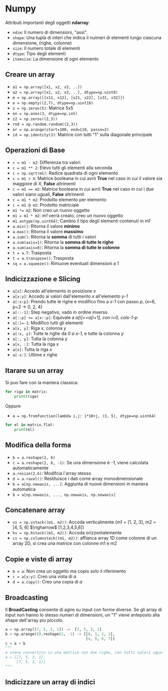 # Numpy 
Attributi importanti degli oggetti **ndarray**:
* ``ndim``: Il numero di dimensioni, "assi".
* ``shape``: Una tupla di interi che indica il nuimeri di elementi lungo ciascuna dimensione, (righe, colonne)
* ``size``: Il numero totale di elementi
* ``dtype``: Tipo degli elementi
* ``itemsize``: La dimensione di ogni elemento
## Creare un array
* ``a1 = np.array([x1, x2, x3, ..])``
* ``a2 = np.array([x1, x2, x3, ..], dtype=np.uint8)``
* ``m = np.array([[x11, x12], [x21, x22], [x31, x32]])``
* ``e = np.empty((2,7), dtype=np.uint16)``
* ``z = np.zeros(5)``: Matrice 5x5
* ``on = np.ones(3, dtype=np.int)``
* ``z2 = np.zeros((2,3))``
* ``rnd = np.random.random((2,3))``
* ``ar = np.arange(start=100, end=110, passo=2)``
* ``id = np.identity(3)``: Matrice con tutti "1" sulla diagonale principale
## Operazioni di Base
* ``c = m1 - m2``: Differenza tra valori
* ``c = m1 ** 2``: Elevo tutti gli elementi alla seconda
* ``c = np.sqrt(m1)``: Radice quadrata di ogni elemento
* ``c = m1 > X``: Matrice booleana in cui avrò **True** nel caso in cui il valore sia maggiore di X, **False** altrimenti
* ``c = m1 == m2``: Matrice booleana in cui avrò **True** nel caso in cui i due valori siano uguali, **False** altrimenti
* ``c = m1 * m2``: Prodotto elemento per elemento
* ``c = m1 @ m2``: Prodotto matriciale
* ``m1 *= m2``: Non creo un nuovo oggetto
* ``m1 = m1 * m2``: *m1* verrà creato, creo un nuovo oggetto
* ``m1.astype(np.uint64)``: Cambio il tipo degli elementi contenuti in *m1*
* ``a.min()``: Ritorna il valore **minimo**
* ``a.max()``: Ritorna il valore **massimo**
* ``a.sum()``: Ritorna la **somma** di tutti i valori
* ``a.sum(axis=1)``: Ritorna la **somma di tutte le righe**
* ``a.sum(axis=0)``: Ritorna la **somma di tutte le colonne**
* ``t = a.T``: Trasposta
* ``t = a.transpose()``: Trasposta
* ``sq = a.squeeze()``: Rimuove eventuali dimensioni a 1
## Indicizzazione e Slicing
* ``a[x]``: Accedo all'elemento in posizione *x*
* ``a[x:y]``: Accedo ai valori dall'elemento *x* all'elemento *y-1*
* ``a[:x:p]``: Prendo tutte le righe e modifico fino a *x-1* con passo *p*, (x=6, p=2 $\rightarrow$ 0, 2, 4)
* ``a[::-1]``: Step negativo, vado in ordine inverso
* ``a[::p] += a[x::p]``: Equivale a *a[i]+=a[i+1], con i=0, cols-1-p*
* ``a[:]=-1``: Modifico tutti gli elementi
* ``a[x, y]``: Riga *x*, colonna *y*
* ``a[:x, y]``: Tutte le righe da *0 a x-1*, e tutte la colonna *y*
* ``a[:, y]``: Tutta la colonna *y*
* ``a[x, :]``: Tutta la riga *x*
* ``a[x]``: Tutta la riga *x*
* ``a[-x:]``: Ultime *x* righe
## Itarare su un array
Si puo fare con la maniera classica:
```python
for riga in matrix:
    print(riga)
```
Oppure
* ``a = np.fromfunction(lambda i,j: i*10+j, (3, 5), dtype=np.uint64)``
```python
for el in matrix.flat:
    print(el)
```
## Modifica della forma
* ``b = a.reshape(2, 6)``
* ``c = a.reshape(2, 6, -1)``: Se una dimensione è *-1*, viene calcolata automaticamente
* ``a.resize(2,6)``: Modifcia l'array stesso
* ``d = a.ravel()``: Restituisce i dati come array monodimensionale
* ``b = a[np.newaxis, ...]``: Aggiunta di nuove dimensioni in maniera automatica
* ``b = a[np.newaxis, ..., np.newaxis, np.newaxis]``
## Concatenare array
* ``vs = np.vstack((m1, m2))``: Accoda verticalmente (m1 = [1, 2, 3], m2 = [4, 5, 6] $\righarrow$ [1,2,3,4,5,6])
* ``hs = np.hstack((m1, m2))``: Accoda orizzontalemente
* ``cs = np.columnstack((m1, m2))``: affianca array 1D come colonne di un array 2D, si crea una matrice con colonne m1 e m2
## Copie e viste di array
* ``b = a``: Non crea un oggetto ma copio solo il riferimento
* ``c = a[x:y]``: Creo una vista di *a*
* ``d = a.copy()``: Creo una copia di *a*
## Broadcasting
Il **BroadCasting** consente di agire su input con forme diverse. Se gli array di input non hanno lo stesso numeri di dimensioni, un "1" viene anteposto alla shape dell'array piu piccolo. 
```python
a = np.array([7, 5, 3, 1]) ->  [7, 5, 3, 1]
b = np.arange(8).reshape(2, -1) -> [[0, 1, 2, 3],
                                    [4, 5, 6, 7]]
c = a + b 
"""
a viene convertito in una matrice con due righe, con tutti valori uguali. La prima riga verrà ricopiata nella nuova seconda riga avendo:
a = [[7, 5, 3, 1],
     [7, 5, 3, 1]]
"""
```
## Indicizzare un array di indici

